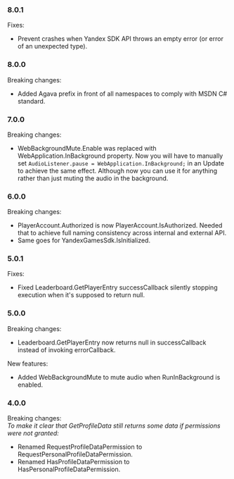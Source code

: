 ### 8.0.1  
Fixes:  
- Prevent crashes when Yandex SDK API throws an empty error (or error of an unexpected type).  
  
### 8.0.0  
Breaking changes:  
- Added Agava prefix in front of all namespaces to comply with MSDN C# standard.  
  
### 7.0.0  
Breaking changes:  
- WebBackgroundMute.Enable was replaced with WebApplication.InBackground property. Now you will have to manually set `AudioListener.pause = WebApplication.InBackground;` in an Update to achieve the same effect. Although now you can use it for anything rather than just muting the audio in the background.  
  
### 6.0.0  
Breaking changes:  
- PlayerAccount.Authorized is now PlayerAccount.IsAuthorized. Needed that to achieve full naming consistency across internal and external API.  
- Same goes for YandexGamesSdk.IsInitialized.  
  
### 5.0.1  
Fixes:  
- Fixed Leaderboard.GetPlayerEntry successCallback silently stopping execution when it's supposed to return null.  
  
### 5.0.0  
Breaking changes:  
- Leaderboard.GetPlayerEntry now returns null in successCallback instead of invoking errorCallback.  
  
New features:  
- Added WebBackgroundMute to mute audio when RunInBackground is enabled.  
  
### 4.0.0  
Breaking changes:  
*To make it clear that GetProfileData still returns some data if permissions were not granted:*  
- Renamed RequestProfileDataPermission to RequestPersonalProfileDataPermission.  
- Renamed HasProfileDataPermission to HasPersonalProfileDataPermission.
